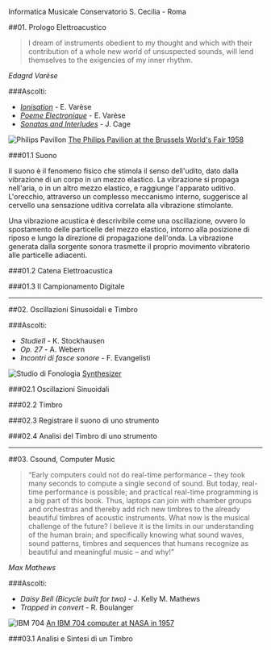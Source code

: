Informatica Musicale Conservatorio S. Cecilia - Roma

##01. Prologo Elettroacustico

> I dream of instruments obedient to my thought and which with their contribution of a whole new world of unsuspected sounds, will lend themselves to the exigencies of my inner rhythm.

*Edagrd Varèse*

###Ascolti:
- [*Ionisation*](http://en.wikipedia.org/wiki/Ionisation_(Varèse)) - E. Varèse
- [*Poeme Electronique*](http://en.wikipedia.org/wiki/Poème_électronique) - E. Varèse
- [*Sonatas and Interludes*](http://en.wikipedia.org/wiki/Sonatas_and_interludes) - J. Cage
 
![Philips Pavillon](http://upload.wikimedia.org/wikipedia/commons/e/e7/Expo58_building_Philips.jpg)
[The Philips Pavilion at the Brussels World's Fair 1958](http://en.wikipedia.org/wiki/Philips_Pavilion)
 
###01.1 Suono

Il suono è il fenomeno fisico che stimola il senso dell'udito, dato dalla vibrazione di un corpo in un mezzo elastico. La vibrazione si propaga nell'aria, o in un altro mezzo elastico, e raggiunge l'apparato uditivo. L'orecchio, attraverso un complesso meccanismo interno, suggerisce al cervello una sensazione uditiva correlata alla vibrazione stimolante.

Una vibrazione acustica è descrivibile come una oscillazione, ovvero lo spostamento delle particelle del mezzo elastico, intorno alla posizione di riposo e lungo la direzione di propagazione dell'onda. La vibrazione generata dalla sorgente sonora trasmette il proprio movimento vibratorio alle particelle adiacenti.

<!-- Le particelle a loro volta, iniziando ad oscillare, trasmettono il movimento alle altre particelle vicine e queste a loro volta ad altre ancora, provocando una variazione locale della pressione; in questo modo, un semplice movimento vibratorio si propaga meccanicamente originando un'onda sonora (o onda acustica), che è pertanto onda longitudinale. Si ha un'onda longitudinale quando le particelle del mezzo in cui si propaga l'onda, oscillano lungo la direzione di propagazione. Le onde meccaniche longitudinali sono anche denominate onde di pressione. Il suono è un'onda che gode delle seguenti proprietà: riflessione, rifrazione e diffrazione, ma non della polarizzazione (a differenza della luce che è un'onda elettromagnetica, ovvero un'onda ha come la frequenza -->

###01.2 Catena Elettroacustica

###01.3 Il Campionamento Digitale
 
----

##02. Oscillazioni Sinusoidali e Timbro

###Ascolti:
- *StudieII* - K. Stockhausen
- *Op. 27* - A. Webern
- *Incontri di fasce sonore* - F. Evangelisti

![Studio di Fonologia](http://upload.wikimedia.org/wikipedia/commons/thumb/c/c0/Studio_di_fonologia_del_1955_della_sede_Rai_di_Milano_-_Museo_degli_strumenti_musicali_del_castello_sforzesco_-_Milano.JPG/1920px-Studio_di_fonologia_del_1955_della_sede_Rai_di_Milano_-_Museo_degli_strumenti_musicali_del_castello_sforzesco_-_Milano.JPG)
[Synthesizer](http://en.wikipedia.org/wiki/Studio_di_fonologia_musicale_di_Radio_Milano)

###02.1 Oscillazioni Sinuoidali

###02.2 Timbro

###02.3 Registrare il suono di uno strumento

###02.4 Analisi del Timbro di uno strumento



---- 

##03. Csound, Computer Music

> “Early computers could not do real-time performance – they took many seconds to compute a single second of sound. But today, real-time performance is possible; and practical real-time programming is a big part of this book. Thus, laptops can join with chamber groups and orchestras and thereby add rich new timbres to the already beautiful timbres of acoustic instruments.
What now is the musical challenge of the future? I believe it is the limits in our understanding of the human brain; and specifically knowing what sound waves, sound patterns, timbres and sequences that humans recognize as beautiful and meaningful music – and why!”

*Max Mathews*

###Ascolti:
- *Daisy Bell (Bicycle built for two)* - J. Kelly M. Mathews
- *Trapped in convert* - R. Boulanger

![IBM 704](http://upload.wikimedia.org/wikipedia/commons/thumb/2/20/IBM_Electronic_Data_Processing_Machine_-_GPN-2000-001881.jpg/1920px-IBM_Electronic_Data_Processing_Machine_-_GPN-2000-001881.jpg)
[An IBM 704 computer at NASA in 1957](http://en.wikipedia.org/wiki/IBM_704)

###03.1 Analisi e Sintesi di un Timbro




